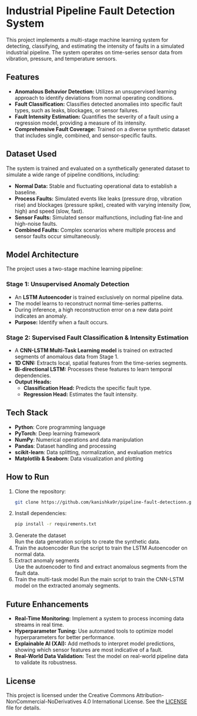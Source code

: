 # Industrial Pipeline Fault Detection System

This project implements a multi-stage machine learning system for detecting, classifying, and estimating the intensity of faults in a simulated industrial pipeline. The system operates on time-series sensor data from vibration, pressure, and temperature sensors.

## Features

- **Anomalous Behavior Detection:** Utilizes an unsupervised learning approach to identify deviations from normal operating conditions.  
- **Fault Classification:** Classifies detected anomalies into specific fault types, such as leaks, blockages, or sensor failures.  
- **Fault Intensity Estimation:** Quantifies the severity of a fault using a regression model, providing a measure of its intensity.  
- **Comprehensive Fault Coverage:** Trained on a diverse synthetic dataset that includes single, combined, and sensor-specific faults.  

## Dataset Used

The system is trained and evaluated on a synthetically generated dataset to simulate a wide range of pipeline conditions, including:

- **Normal Data:** Stable and fluctuating operational data to establish a baseline.  
- **Process Faults:** Simulated events like leaks (pressure drop, vibration rise) and blockages (pressure spike), created with varying intensity (low, high) and speed (slow, fast).  
- **Sensor Faults:** Simulated sensor malfunctions, including flat-line and high-noise faults.  
- **Combined Faults:** Complex scenarios where multiple process and sensor faults occur simultaneously.  

## Model Architecture

The project uses a two-stage machine learning pipeline:

### Stage 1: Unsupervised Anomaly Detection
- An **LSTM Autoencoder** is trained exclusively on normal pipeline data.  
- The model learns to reconstruct normal time-series patterns.  
- During inference, a high reconstruction error on a new data point indicates an anomaly.  
- **Purpose:** Identify when a fault occurs.

### Stage 2: Supervised Fault Classification & Intensity Estimation
- A **CNN-LSTM Multi-Task Learning model** is trained on extracted segments of anomalous data from Stage 1.  
- **1D CNN:** Extracts local, spatial features from the time-series segments.  
- **Bi-directional LSTM:** Processes these features to learn temporal dependencies.  
- **Output Heads:**  
  - **Classification Head:** Predicts the specific fault type.  
  - **Regression Head:** Estimates the fault intensity.  

## Tech Stack

- **Python**: Core programming language  
- **PyTorch**: Deep learning framework  
- **NumPy**: Numerical operations and data manipulation  
- **Pandas**: Dataset handling and processing  
- **scikit-learn**: Data splitting, normalization, and evaluation metrics  
- **Matplotlib & Seaborn**: Data visualization and plotting  

## How to Run

1. Clone the repository:  
   ```bash
   git clone https://github.com/kanishka9r/pipeline-fault-detectionn.git
2. Install dependencies:  
   ```bash  
   pip install -r requirements.txt
3. Generate the dataset  
Run the data generation scripts to create the synthetic data.  
4. Train the autoencoder
Run the script to train the LSTM Autoencoder on normal data.
5. Extract anomaly segments  
Use the autoencoder to find and extract anomalous segments from the fault data.  
6. Train the multi-task model
Run the main script to train the CNN-LSTM model on the extracted anomaly segments.

## Future Enhancements

- **Real-Time Monitoring:** Implement a system to process incoming data streams in real time.  
- **Hyperparameter Tuning:** Use automated tools to optimize model hyperparameters for better performance.  
- **Explainable AI (XAI):** Add methods to interpret model predictions, showing which sensor features are most indicative of a fault.  
- **Real-World Data Validation:** Test the model on real-world pipeline data to validate its robustness.  
  
## License
This project is licensed under the Creative Commons Attribution-NonCommercial-NoDerivatives 4.0 International License.
See the [LICENSE](LICENSE) file for details.
